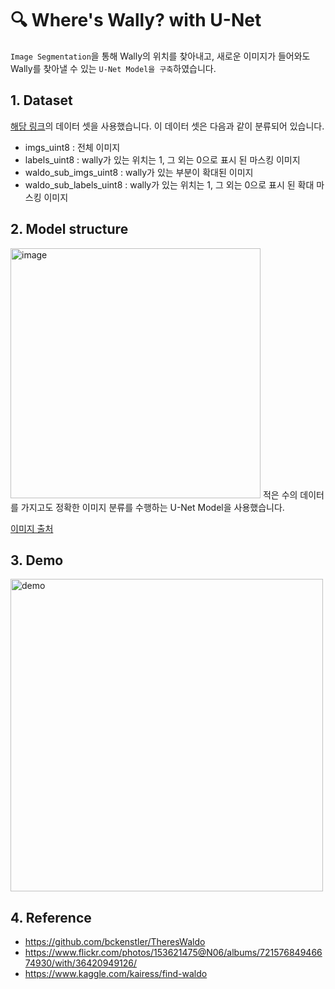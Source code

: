 # 🔍 Where's Wally? with U-Net
`Image Segmentation`을 통해 Wally의 위치를 찾아내고, 
새로운 이미지가 들어와도 Wally를 찾아낼 수 있는 `U-Net Model을 구축`하였습니다.

## 1. Dataset
[해당 링크](https://www.kaggle.com/kairess/find-waldo)의 데이터 셋을 사용했습니다. 이 데이터 셋은 다음과 같이 분류되어 있습니다.

* imgs_uint8 : 전체 이미지
* labels_uint8 : wally가 있는 위치는 1, 그 외는 0으로 표시 된 마스킹 이미지
* waldo_sub_imgs_uint8 : wally가 있는 부분이 확대된 이미지
* waldo_sub_labels_uint8 : wally가 있는 위치는 1, 그 외는 0으로 표시 된 확대 마스킹 이미지

## 2. Model structure
<img width="400" alt="image" src="https://user-images.githubusercontent.com/75603262/124211042-6df65600-db27-11eb-9dcb-11dc8cd0aac1.png">  
적은 수의 데이터를 가지고도 정확한 이미지 분류를 수행하는 U-Net Model을 사용했습니다.  

[이미지 출처](https://medium.com/@msmapark2/u-net-%EB%85%BC%EB%AC%B8-%EB%A6%AC%EB%B7%B0-u-net-convolutional-networks-for-biomedical-image-segmentation-456d6901b28a)

## 3. Demo
<img width="500" alt="demo" src="https://user-images.githubusercontent.com/75603262/124211573-4b187180-db28-11eb-9e7e-14ad13cc475b.png">

## 4. Reference
* https://github.com/bckenstler/TheresWaldo
* https://www.flickr.com/photos/153621475@N06/albums/72157684946674930/with/36420949126/
* https://www.kaggle.com/kairess/find-waldo
